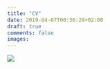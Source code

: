 ```yaml
---
title: "CV"
date: 2019-04-07T00:36:29+02:00
draft: true
comments: false
images:
---
```


![](/img/cv.jpg)
